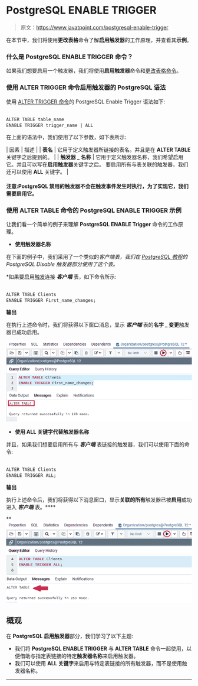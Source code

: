 # PostgreSQL ENABLE TRIGGER

> 原文：<https://www.javatpoint.com/postgresql-enable-trigger>

在本节中，我们将使用**更改表格**命令了解**启用触发器**的工作原理，并查看其**示例**。

### 什么是 PostgreSQL ENABLE TRIGGER 命令？

如果我们想要启用一个触发器，我们将使用**启用触发器**命令和[更改表格命令](https://www.javatpoint.com/postgresql-alter-table)。

### 使用 ALTER TRIGGER 命令启用触发器的 PostgreSQL 语法

使用 [ALTER TRIGGER 命令](postgresql-alter-trigger)的 PostgreSQL Enable Trigger 语法如下:

```

ALTER TABLE table_name
ENABLE TRIGGER trigger_name | ALL

```

在上面的语法中，我们使用了以下参数，如下表所示:

| 因素 | 描述 |
| **表名** | 它用于定义触发器所链接的表名。并且是在 **ALTER TABLE** 关键字之后提到的。 |
| **触发器 _ 名称** | 它用于定义触发器名称，我们希望启用它。并且可以写在**启用触发器**关键字之后。
要启用所有与表关联的触发器，我们还可以使用 **ALL** 关键字。 |

#### 注意:PostgreSQL 禁用的触发器不会在触发事件发生时执行，为了实现它，我们需要启用它。

### 使用 ALTER TABLE 命令的 PostgreSQL ENABLE TRIGGER 示例

让我们看一个简单的例子来理解 **PostgreSQL ENABLE Trigger** 命令的工作原理。

*   **使用触发器名称**

在下面的例子中，我们采用了一个类似的*客户端表，我们在 [PostgreSQL 教程](https://www.javatpoint.com/postgresql-tutorial)的 PostgreSQL Disable 触发器部分使用了这个表。*

 *如果要启用[触发](https://www.javatpoint.com/postgresql-trigger)连接 ***客户端*** 表，如下命令所示:

```

ALTER TABLE Clients
ENABLE TRIGGER First_name_changes;

```

**输出**

在执行上述命令时，我们将获得以下窗口消息，显示 ***客户端*** 表的**名字 _ 变更**触发器已成功启用。

![PostgreSQL ENABLE Trigger](img/db09ab7490d9acef87e4b0b9251b454c.png)

*   **使用 ALL 关键字代替触发器名称**

并且，如果我们想要启用所有与 ***客户端*** 表链接的触发器，我们可以使用下面的命令:

```

ALTER TABLE Clients
ENABLE TRIGGER ALL;

```

**输出**

执行上述命令后，我们将获得以下消息窗口，显示**关联的所有**触发器已被**启用**成功进入 ***客户端*** 表。****

**![PostgreSQL ENABLE Trigger](img/0fe4d5d96194f8f40c944b8801dc5036.png)

## 概观

在 **PostgreSQL 启用触发器**部分，我们学习了以下主题:

*   我们将 **PostgreSQL ENABLE TRIGGER** 与 **ALTER TABLE** 命令一起使用，以便借助与指定表链接的特定**触发器名称**来启用触发器。
*   我们可以使用 **ALL 关键字**来启用与特定表链接的所有触发器，而不是使用触发器名称。

* * ****